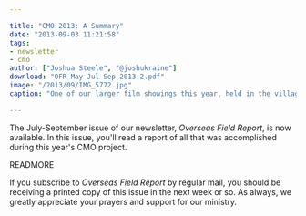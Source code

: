 ```yaml
---

title: "CMO 2013: A Summary"
date: "2013-09-03 11:21:58"
tags:
- newsletter
- cmo
author: ["Joshua Steele", "@joshukraine"]
download: "OFR-May-Jul-Sep-2013-2.pdf"
image: "/2013/09/IMG_5772.jpg"
caption: "One of our larger film showings this year, held in the village of Kanora."

---
```


The July-September issue of our newsletter, *Overseas Field Report*, is now available. In this issue, you'll read a report of all that was accomplished during this year's CMO project.

READMORE

If you subscribe to *Overseas Field Report* by regular mail, you should be receiving a printed copy of this issue in the next week or so. As always, we greatly appreciate your prayers and support for our ministry.
